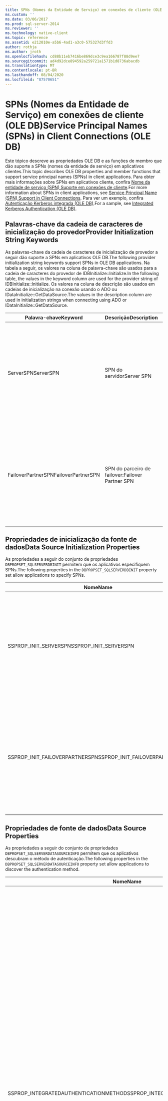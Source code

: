 ```yaml
---
title: SPNs (Nomes da Entidade de Serviço) em conexões de cliente (OLE DB) | Microsoft Docs
ms.custom: ''
ms.date: 03/06/2017
ms.prod: sql-server-2014
ms.reviewer: ''
ms.technology: native-client
ms.topic: reference
ms.assetid: e212010e-a5b6-4ad1-a3c0-575327d3ffd3
author: rothja
ms.author: jroth
ms.openlocfilehash: cd88b11eb7416be869dce3c9ea166787f88d9ee7
ms.sourcegitcommit: ad4d92dce894592a259721a1571b1d8736abacdb
ms.translationtype: MT
ms.contentlocale: pt-BR
ms.lasthandoff: 08/04/2020
ms.locfileid: "87570651"
---
```

# <a name="service-principal-names-spns-in-client-connections-ole-db"></a><span data-ttu-id="88b4d-102">SPNs (Nomes da Entidade de Serviço) em conexões de cliente (OLE DB)</span><span class="sxs-lookup"><span data-stu-id="88b4d-102">Service Principal Names (SPNs) in Client Connections (OLE DB)</span></span>
  <span data-ttu-id="88b4d-103">Este tópico descreve as propriedades OLE DB e as funções de membro que dão suporte a SPNs (nomes da entidade de serviço) em aplicativos clientes.</span><span class="sxs-lookup"><span data-stu-id="88b4d-103">This topic describes OLE DB properties and member functions that support service principal names (SPNs) in client applications.</span></span> <span data-ttu-id="88b4d-104">Para obter mais informações sobre SPNs em aplicativos cliente, confira [Nome da entidade de serviço &#40;SPN&#41; Suporte em conexões de cliente](../features/service-principal-name-spn-support-in-client-connections.md).</span><span class="sxs-lookup"><span data-stu-id="88b4d-104">For more information about SPNs in client applications, see [Service Principal Name &#40;SPN&#41; Support in Client Connections](../features/service-principal-name-spn-support-in-client-connections.md).</span></span> <span data-ttu-id="88b4d-105">Para ver um exemplo, confira [Autenticação Kerberos integrada &#40;OLE DB&#41;](../../native-client-ole-db-how-to/integrated-kerberos-authentication-ole-db.md).</span><span class="sxs-lookup"><span data-stu-id="88b4d-105">For a sample, see [Integrated Kerberos Authentication &#40;OLE DB&#41;](../../native-client-ole-db-how-to/integrated-kerberos-authentication-ole-db.md).</span></span>  
  
## <a name="provider-initialization-string-keywords"></a><span data-ttu-id="88b4d-106">Palavras-chave da cadeia de caracteres de inicialização do provedor</span><span class="sxs-lookup"><span data-stu-id="88b4d-106">Provider Initialization String Keywords</span></span>  
 <span data-ttu-id="88b4d-107">As palavras-chave da cadeia de caracteres de inicialização de provedor a seguir dão suporte a SPNs em aplicativos OLE DB.</span><span class="sxs-lookup"><span data-stu-id="88b4d-107">The following provider initialization string keywords support SPNs in OLE DB applications.</span></span> <span data-ttu-id="88b4d-108">Na tabela a seguir, os valores na coluna de palavra-chave são usados para a cadeia de caracteres do provedor de IDBInitialize::Initialize.</span><span class="sxs-lookup"><span data-stu-id="88b4d-108">In the following table, the values in the keyword column are used for the provider string of IDBInitialize::Initialize.</span></span> <span data-ttu-id="88b4d-109">Os valores na coluna de descrição são usados em cadeias de inicialização na conexão usando o ADO ou IDataInitialize::GetDataSource.</span><span class="sxs-lookup"><span data-stu-id="88b4d-109">The values in the description column are used in initialization strings when connecting using ADO or IDataInitialize::GetDataSource.</span></span>  
  
|<span data-ttu-id="88b4d-110">Palavra-chave</span><span class="sxs-lookup"><span data-stu-id="88b4d-110">Keyword</span></span>|<span data-ttu-id="88b4d-111">Descrição</span><span class="sxs-lookup"><span data-stu-id="88b4d-111">Description</span></span>|<span data-ttu-id="88b4d-112">Valor</span><span class="sxs-lookup"><span data-stu-id="88b4d-112">Value</span></span>|  
|-------------|-----------------|-----------|  
|<span data-ttu-id="88b4d-113">ServerSPN</span><span class="sxs-lookup"><span data-stu-id="88b4d-113">ServerSPN</span></span>|<span data-ttu-id="88b4d-114">SPN do servidor</span><span class="sxs-lookup"><span data-stu-id="88b4d-114">Server SPN</span></span>|<span data-ttu-id="88b4d-115">O SPN do servidor.</span><span class="sxs-lookup"><span data-stu-id="88b4d-115">The SPN for the server.</span></span> <span data-ttu-id="88b4d-116">O valor padrão é uma cadeia de caracteres vazia, que faz com que o [!INCLUDE[ssNoVersion](../../../includes/ssnoversion-md.md)] Native Client use o SPN padrão gerado pelo provedor.</span><span class="sxs-lookup"><span data-stu-id="88b4d-116">The default value is an empty string, which causes [!INCLUDE[ssNoVersion](../../../includes/ssnoversion-md.md)] Native Client to use the default, provider-generated SPN.</span></span>|  
|<span data-ttu-id="88b4d-117">FailoverPartnerSPN</span><span class="sxs-lookup"><span data-stu-id="88b4d-117">FailoverPartnerSPN</span></span>|<span data-ttu-id="88b4d-118">SPN do parceiro de failover:</span><span class="sxs-lookup"><span data-stu-id="88b4d-118">Failover Partner SPN</span></span>|<span data-ttu-id="88b4d-119">O SPN do parceiro de failover.</span><span class="sxs-lookup"><span data-stu-id="88b4d-119">The SPN for the failover partner.</span></span> <span data-ttu-id="88b4d-120">O valor padrão é uma cadeia de caracteres vazia, que faz com que o [!INCLUDE[ssNoVersion](../../../includes/ssnoversion-md.md)] Native Client use o SPN padrão gerado pelo provedor.</span><span class="sxs-lookup"><span data-stu-id="88b4d-120">The default value is an empty string, which causes [!INCLUDE[ssNoVersion](../../../includes/ssnoversion-md.md)] Native Client to use the default, provider-generated SPN.</span></span>|  
  
## <a name="data-source-initialization-properties"></a><span data-ttu-id="88b4d-121">Propriedades de inicialização da fonte de dados</span><span class="sxs-lookup"><span data-stu-id="88b4d-121">Data Source Initialization Properties</span></span>  
 <span data-ttu-id="88b4d-122">As propriedades a seguir do conjunto de propriedades `DBPROPSET_SQLSERVERDBINIT` permitem que os aplicativos especifiquem SPNs.</span><span class="sxs-lookup"><span data-stu-id="88b4d-122">The following properties in the `DBPROPSET_SQLSERVERDBINIT` property set allow applications to specify SPNs.</span></span>  
  
|<span data-ttu-id="88b4d-123">Nome</span><span class="sxs-lookup"><span data-stu-id="88b4d-123">Name</span></span>|<span data-ttu-id="88b4d-124">Tipo</span><span class="sxs-lookup"><span data-stu-id="88b4d-124">Type</span></span>|<span data-ttu-id="88b4d-125">Uso</span><span class="sxs-lookup"><span data-stu-id="88b4d-125">Usage</span></span>|  
|----------|----------|-----------|  
|<span data-ttu-id="88b4d-126">SSPROP_INIT_SERVERSPN</span><span class="sxs-lookup"><span data-stu-id="88b4d-126">SSPROP_INIT_SERVERSPN</span></span>|<span data-ttu-id="88b4d-127">VT_BSTR, leitura/gravação</span><span class="sxs-lookup"><span data-stu-id="88b4d-127">VT_BSTR, read/write</span></span>|<span data-ttu-id="88b4d-128">Especifica o SPN do servidor.</span><span class="sxs-lookup"><span data-stu-id="88b4d-128">Specifies the SPN for the server.</span></span> <span data-ttu-id="88b4d-129">O valor padrão é uma cadeia de caracteres vazia, que faz com que o [!INCLUDE[ssNoVersion](../../../includes/ssnoversion-md.md)] Native Client use o SPN padrão gerado pelo provedor.</span><span class="sxs-lookup"><span data-stu-id="88b4d-129">The default value is an empty string, which causes [!INCLUDE[ssNoVersion](../../../includes/ssnoversion-md.md)] Native Client to use the default, provider-generated SPN.</span></span>|  
|<span data-ttu-id="88b4d-130">SSPROP_INIT_FAILOVERPARTNERSPN</span><span class="sxs-lookup"><span data-stu-id="88b4d-130">SSPROP_INIT_FAILOVERPARTNERSPN</span></span>|<span data-ttu-id="88b4d-131">VT_BSTR, leitura/gravação</span><span class="sxs-lookup"><span data-stu-id="88b4d-131">VT_BSTR, read/write</span></span>|<span data-ttu-id="88b4d-132">Especifica o SPN para o parceiro de failover.</span><span class="sxs-lookup"><span data-stu-id="88b4d-132">Specifies the SPN for the failover partner.</span></span> <span data-ttu-id="88b4d-133">O valor padrão é uma cadeia de caracteres vazia, que faz com que o [!INCLUDE[ssNoVersion](../../../includes/ssnoversion-md.md)] Native Client use o SPN padrão gerado pelo provedor.</span><span class="sxs-lookup"><span data-stu-id="88b4d-133">The default value is an empty string, which causes [!INCLUDE[ssNoVersion](../../../includes/ssnoversion-md.md)] Native Client to use the default, provider-generated SPN.</span></span>|  
  
## <a name="data-source-properties"></a><span data-ttu-id="88b4d-134">Propriedades de fonte de dados</span><span class="sxs-lookup"><span data-stu-id="88b4d-134">Data Source Properties</span></span>  
 <span data-ttu-id="88b4d-135">As propriedades a seguir do conjunto de propriedades `DBPROPSET_SQLSERVERDATASOURCEINFO` permitem que os aplicativos descubram o método de autenticação.</span><span class="sxs-lookup"><span data-stu-id="88b4d-135">The following properties in the `DBPROPSET_SQLSERVERDATASOURCEINFO` property set allow applications to discover the authentication method.</span></span>  
  
|<span data-ttu-id="88b4d-136">Nome</span><span class="sxs-lookup"><span data-stu-id="88b4d-136">Name</span></span>|<span data-ttu-id="88b4d-137">Tipo</span><span class="sxs-lookup"><span data-stu-id="88b4d-137">Type</span></span>|<span data-ttu-id="88b4d-138">Uso</span><span class="sxs-lookup"><span data-stu-id="88b4d-138">Usage</span></span>|  
|----------|----------|-----------|  
|<span data-ttu-id="88b4d-139">SSPROP_INTEGRATEDAUTHENTICATIONMETHOD</span><span class="sxs-lookup"><span data-stu-id="88b4d-139">SSPROP_INTEGRATEDAUTHENTICATIONMETHOD</span></span>|<span data-ttu-id="88b4d-140">VT_BSTR, somente leitura</span><span class="sxs-lookup"><span data-stu-id="88b4d-140">VT_BSTR, readonly</span></span>|<span data-ttu-id="88b4d-141">Retorna o método de autenticação usado para a conexão.</span><span class="sxs-lookup"><span data-stu-id="88b4d-141">Returns the authentication method used for the connection.</span></span> <span data-ttu-id="88b4d-142">O valor retornado ao aplicativo é o valor que o Windows retorna ao [!INCLUDE[ssNoVersion](../../../includes/ssnoversion-md.md)] Native Client.</span><span class="sxs-lookup"><span data-stu-id="88b4d-142">The value returned to the application is the value that Windows returns to [!INCLUDE[ssNoVersion](../../../includes/ssnoversion-md.md)] Native Client.</span></span> <span data-ttu-id="88b4d-143">O valores possíveis são os seguintes:</span><span class="sxs-lookup"><span data-stu-id="88b4d-143">The following are possible values:</span></span><br /><br /> <span data-ttu-id="88b4d-144">-"NTLM", que é retornado quando uma conexão é aberta usando a autenticação NTLM.</span><span class="sxs-lookup"><span data-stu-id="88b4d-144">-   "NTLM", which is returned when a connection is opened using NTLM authentication.</span></span><br /><span data-ttu-id="88b4d-145">-"Kerberos", que é retornado quando uma conexão é aberta usando a autenticação Kerberos.</span><span class="sxs-lookup"><span data-stu-id="88b4d-145">-   "Kerberos", which is returned when a connection is opened using Kerberos authentication.</span></span><br /><br /> <span data-ttu-id="88b4d-146">Se uma conexão foi aberta e não for possível determinar o método de autenticação, VT_EMPTY será retornado.</span><span class="sxs-lookup"><span data-stu-id="88b4d-146">If a connection has been opened and the authentication method cannot be determined, VT_EMPTY is returned.</span></span><br /><br /> <span data-ttu-id="88b4d-147">Essa propriedade só pode ser lida quando uma fonte de dados tiver sido inicializada.</span><span class="sxs-lookup"><span data-stu-id="88b4d-147">This property can only be read when a data source has been initialized.</span></span> <span data-ttu-id="88b4d-148">Se você tentar ler a propriedade antes da inicialização da fonte de dados, IDBProperties::GetProperies retornará DB_S_ERRORSOCCURRED ou DB_E_ERRORSOCCURRED, conforme apropriado, e DBPROPSTATUS_NOTSUPPORTED será definido em DBPROPSET_PROPERTIESINERROR para essa propriedade.</span><span class="sxs-lookup"><span data-stu-id="88b4d-148">If you attempt to read the property before a data source has been initialized, IDBProperties::GetProperies will return DB_S_ERRORSOCCURRED or DB_E_ERRORSOCCURRED, as appropriate, and DBPROPSTATUS_NOTSUPPORTED will be set in DBPROPSET_PROPERTIESINERROR for this property.</span></span> <span data-ttu-id="88b4d-149">Esse comportamento está de acordo com a especificação principal do OLE DB.</span><span class="sxs-lookup"><span data-stu-id="88b4d-149">This behavior is in accordance with the OLE DB core specification.</span></span>|  
|<span data-ttu-id="88b4d-150">SSPROP_MUTUALLYAUTHENICATED</span><span class="sxs-lookup"><span data-stu-id="88b4d-150">SSPROP_MUTUALLYAUTHENICATED</span></span>|<span data-ttu-id="88b4d-151">VT_BOOL, somente leitura</span><span class="sxs-lookup"><span data-stu-id="88b4d-151">VT_BOOL, readonly</span></span>|<span data-ttu-id="88b4d-152">Retorna VARIANT_TRUE se os servidores da conexão forem autenticados mutuamente. Caso contrário, retorna VARIANT_FALSE.</span><span class="sxs-lookup"><span data-stu-id="88b4d-152">Returns VARIANT_TRUE if the servers on the connection were mutually authenticated; otherwise, returns VARIANT_FALSE.</span></span><br /><br /> <span data-ttu-id="88b4d-153">Essa propriedade só pode ser lida quando uma fonte de dados tiver sido inicializada.</span><span class="sxs-lookup"><span data-stu-id="88b4d-153">This property can only be read when a data source has been initialized.</span></span> <span data-ttu-id="88b4d-154">Se houver uma tentativa de ler a propriedade antes da inicialização da fonte de dados, IDBProperties::GetProperies retornará DB_S_ERRORSOCCURRED ou DB_E_ERRORSOCCURRED, conforme apropriado, e DBPROPSTATUS_NOTSUPPORTED será definido em DBPROPSET_PROPERTIESINERROR para essa propriedade.</span><span class="sxs-lookup"><span data-stu-id="88b4d-154">If there is an attempt to read the property before a data source has been initialized, IDBProperties::GetProperies will return DB_S_ERRORSOCCURRED or DB_E_ERRORSOCCURRED, as appropriate, and DBPROPSTATUS_NOTSUPPORTED will be set in DBPROPSET_PROPERTIESINERROR for this property.</span></span> <span data-ttu-id="88b4d-155">Esse comportamento está de acordo com a especificação principal do OLE DB</span><span class="sxs-lookup"><span data-stu-id="88b4d-155">This behavior is in accordance with the OLE DB core specification</span></span><br /><br /> <span data-ttu-id="88b4d-156">Se esse atributo for consultado para uma conexão que não usou a Autenticação do Windows, será retornado VARIANT_FALSE.</span><span class="sxs-lookup"><span data-stu-id="88b4d-156">If this attribute is queried for a connection that did not use Windows Authentication, VARIANT_FALSE is returned.</span></span>|  
  
## <a name="ole-db-api-support-for-spns"></a><span data-ttu-id="88b4d-157">Suporte de API do OLE DB para SPNs</span><span class="sxs-lookup"><span data-stu-id="88b4d-157">OLE DB API Support for SPNs</span></span>  
 <span data-ttu-id="88b4d-158">A tabela a seguir descreve o as funções do membro OLE DB que dá suporte a SPNs em conexões do cliente:</span><span class="sxs-lookup"><span data-stu-id="88b4d-158">The following table describes the OLE DB member functions that support SPNs in client connections:</span></span>  
  
|<span data-ttu-id="88b4d-159">Função de membro</span><span class="sxs-lookup"><span data-stu-id="88b4d-159">Member function</span></span>|<span data-ttu-id="88b4d-160">Descrição</span><span class="sxs-lookup"><span data-stu-id="88b4d-160">Description</span></span>|  
|---------------------|-----------------|  
|<span data-ttu-id="88b4d-161">IDataInitialize::GetDataSource</span><span class="sxs-lookup"><span data-stu-id="88b4d-161">IDataInitialize::GetDataSource</span></span>|<span data-ttu-id="88b4d-162">*pwszInitializationString* pode conter as novas palavras-chave `ServerSPN` e `FailoverPartnerSPN` .</span><span class="sxs-lookup"><span data-stu-id="88b4d-162">*pwszInitializationString* can contain the new keywords `ServerSPN` and `FailoverPartnerSPN`.</span></span>|  
|<span data-ttu-id="88b4d-163">IDataInitialize::GetInitializationString</span><span class="sxs-lookup"><span data-stu-id="88b4d-163">IDataInitialize::GetInitializationString</span></span>|<span data-ttu-id="88b4d-164">Se SSPROP_INIT_SERVERSPN e SSPROP_INIT_FAILOVERPARTNERSPN tiverem valores não padrão, eles serão incluídos na cadeia de inicialização por meio de *ppwszInitString* como valores de palavra-chave para `ServerSPN` e `FailoverPartnerSPN` .</span><span class="sxs-lookup"><span data-stu-id="88b4d-164">If SSPROP_INIT_SERVERSPN and SSPROP_INIT_FAILOVERPARTNERSPN have non-default values, they will be included in the initialization string through *ppwszInitString* as keyword values for `ServerSPN` and `FailoverPartnerSPN`.</span></span> <span data-ttu-id="88b4d-165">Caso contrário, essas palavras-chave não serão incluídas na cadeia de inicialização.</span><span class="sxs-lookup"><span data-stu-id="88b4d-165">Otherwise, these keywords will not be included in the initialization string.</span></span>|  
|<span data-ttu-id="88b4d-166">IDBInitialize::Initialize</span><span class="sxs-lookup"><span data-stu-id="88b4d-166">IDBInitialize::Initialize</span></span>|<span data-ttu-id="88b4d-167">Se o aviso for habilitado pela definição de DBPROP_INIT_PROMPT nas propriedades de inicialização da fonte de dados, a caixa de diálogo Logon no OLE DB será exibida.</span><span class="sxs-lookup"><span data-stu-id="88b4d-167">If prompting is enabled by setting DBPROP_INIT_PROMPT in the data source initialization properties, the OLE DB Login dialog box will be displayed.</span></span> <span data-ttu-id="88b4d-168">Isto permite que os SPNs sejam inseridos no servidor principal e no seu parceiro de failover.</span><span class="sxs-lookup"><span data-stu-id="88b4d-168">This allows SPNs to be entered for both the principal server and its failover partner.</span></span><br /><br /> <span data-ttu-id="88b4d-169">A cadeia de caracteres do provedor em DPPROP_INIT_PROVIDERSTRING, se definido, reconhecerá as novas palavras-chave `ServerSPN` e `FailoverPartnerSPN` usará seus valores, se estiverem presentes, para inicializar SSPROP_INIT_SERVER_SPN e SSPROP_INIT_FAILOVER_PARTNER_SPN.</span><span class="sxs-lookup"><span data-stu-id="88b4d-169">The provider string in DPPROP_INIT_PROVIDERSTRING, if set, will recognize the new keywords `ServerSPN` and `FailoverPartnerSPN` and use their values, if present, to initialize SSPROP_INIT_SERVER_SPN and SSPROP_INIT_FAILOVER_PARTNER_SPN.</span></span><br /><br /> <span data-ttu-id="88b4d-170">IDBProperties::SetProperties pode ser chamada para definir as propriedades SSPROP_INIT_SERVER_SPN e SSPROP_INIT_FAILOVER_PARTNER_SPN antes de IDBInitialize::Initialize ser chamado.</span><span class="sxs-lookup"><span data-stu-id="88b4d-170">IDBProperties::SetProperties can be called to set the properties SSPROP_INIT_SERVER_SPN and SSPROP_INIT_FAILOVER_PARTNER_SPN before IDBInitialize::Initialize is called.</span></span> <span data-ttu-id="88b4d-171">Essa é uma alternativa ao uso de uma cadeia de caracteres de provedor.</span><span class="sxs-lookup"><span data-stu-id="88b4d-171">This is an alternative to using a provider string.</span></span><br /><br /> <span data-ttu-id="88b4d-172">Se uma propriedade for definida em mais de um local, um valor definido programaticamente terá precedência sobre um conjunto de valor na cadeia de caracteres de provedor.</span><span class="sxs-lookup"><span data-stu-id="88b4d-172">If a property is set in more than one place, a value set programmatically takes precedence over a value set in the provider string.</span></span> <span data-ttu-id="88b4d-173">Um valor definido na cadeia de inicialização tem precedência sobre um valor definido em uma caixa de diálogo de login.</span><span class="sxs-lookup"><span data-stu-id="88b4d-173">A value set in an initialization string takes precedence over a value set in a login dialog box.</span></span><br /><br /> <span data-ttu-id="88b4d-174">Se a mesma palavra-chave aparecer mais de uma vez na cadeia de caracteres de provedor, o valor da primeira ocorrência terá precedência.</span><span class="sxs-lookup"><span data-stu-id="88b4d-174">If the same keyword appears more than once in the provider string, the value from first occurrence takes precedence.</span></span>|  
|<span data-ttu-id="88b4d-175">IDBProperties::GetProperties</span><span class="sxs-lookup"><span data-stu-id="88b4d-175">IDBProperties::GetProperties</span></span>|<span data-ttu-id="88b4d-176">IDBProperties::GetProperties pode ser chamado para obter os valores das novas propriedades de inicialização da fonte de dados SSPROP_INIT_SERVERSPN e SSPROP_INIT_FAILOVERPARTNERSPN, e das novas propriedades da fonte de dados SSPROP_AUTHENTICATIONMETHOD e SSPROP_MUTUALLYAUTHENTICATED.</span><span class="sxs-lookup"><span data-stu-id="88b4d-176">IDBProperties::GetProperties can be called to get the values of the new data source initialization properties SSPROP_INIT_SERVERSPN and SSPROP_INIT_FAILOVERPARTNERSPN, and of the new data source properties SSPROP_AUTHENTICATIONMETHOD and SSPROP_MUTUALLYAUTHENTICATED.</span></span>|  
|<span data-ttu-id="88b4d-177">IDBProperties::GetPropertyInfo</span><span class="sxs-lookup"><span data-stu-id="88b4d-177">IDBProperties::GetPropertyInfo</span></span>|<span data-ttu-id="88b4d-178">IdbProperties::GetPropertyInfo incluirá as novas propriedades de inicialização da fonte de dados SSPROP_INIT_SERVERSPN e SSPROP_INIT_FAILOVERPARTNERSPN, ou as novas propriedades da fonte de dados SSPROP_AUTHENTICATION_METHOD e SSPROP_MUTUALLYAUTHENTICATED.</span><span class="sxs-lookup"><span data-stu-id="88b4d-178">IdbProperties::GetPropertyInfo will include the new data source initialization properties SSPROP_INIT_SERVERSPN and SSPROP_INIT_FAILOVERPARTNERSPN, or the new data source properties SSPROP_AUTHENTICATION_METHOD and SSPROP_MUTUALLYAUTHENTICATED.</span></span>|  
|<span data-ttu-id="88b4d-179">IDBProperties::SetProperties</span><span class="sxs-lookup"><span data-stu-id="88b4d-179">IDBProperties::SetProperties</span></span>|<span data-ttu-id="88b4d-180">IDBProperties::SetProperties pode ser chamado para definir os valores das novas propriedades de inicialização da fonte de dados SSPROP_INITSERVERSPN e SSPROP_INIT_FAILOVERPARTNERSPN.</span><span class="sxs-lookup"><span data-stu-id="88b4d-180">IDBProperties::SetProperties can be called to set the values of the new data source initialization properties SSPROP_INITSERVERSPN and SSPROP_INIT_FAILOVERPARTNERSPN.</span></span><br /><br /> <span data-ttu-id="88b4d-181">Essas propriedades podem ser definidas a qualquer momento, mas se a fonte de dados já estiver aberta, o erro a seguir será retornado:DB_E_ERRORSOCCURRED, "Operação de várias etapas do OLE DB gerou erros.</span><span class="sxs-lookup"><span data-stu-id="88b4d-181">These properties can be set at any time, but if the data source is already open, the following error will be returned: DB_E_ERRORSOCCURRED, "Multiple-step OLE DB operation generated errors.</span></span> <span data-ttu-id="88b4d-182">Verifique todos os valores de status do OLE DB, se disponíveis.</span><span class="sxs-lookup"><span data-stu-id="88b4d-182">Check each OLE DB status value, if available.</span></span> <span data-ttu-id="88b4d-183">Não foram executados trabalhos."</span><span class="sxs-lookup"><span data-stu-id="88b4d-183">No work was done."</span></span>|  
  
## <a name="see-also"></a><span data-ttu-id="88b4d-184">Consulte Também</span><span class="sxs-lookup"><span data-stu-id="88b4d-184">See Also</span></span>  
 [<span data-ttu-id="88b4d-185">SQL Server Native Client &#40;OLE DB&#41;</span><span class="sxs-lookup"><span data-stu-id="88b4d-185">SQL Server Native Client &#40;OLE DB&#41;</span></span>](sql-server-native-client-ole-db.md)  
  
  

